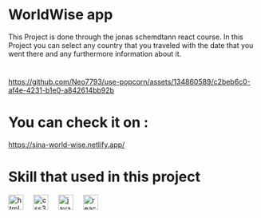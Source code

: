 # WorldWise app

This Project is done through the jonas schemdtann react course. In this Project you can select any country that you traveled with the date that you went there and any furthermore information about it.

# 
https://github.com/Neo7793/use-popcorn/assets/134860589/c2beb6c0-af4e-4231-b1e0-a842614bb92b

# You can check it on :

https://sina-world-wise.netlify.app/


# Skill that used in this project
<div align="left">
  <img src="https://cdn.jsdelivr.net/gh/devicons/devicon/icons/html5/html5-original.svg" height="30" alt="html5 logo"  />
  <img width="12" />
  <img src="https://cdn.jsdelivr.net/gh/devicons/devicon/icons/css3/css3-original.svg" height="30" alt="css3 logo"  />
  <img width="12" />
    <img src="https://cdn.jsdelivr.net/gh/devicons/devicon/icons/javascript/javascript-original.svg" height="30" alt="javascript logo"  />
  <img width="12" />
  <img src="https://cdn.jsdelivr.net/gh/devicons/devicon/icons/react/react-original.svg" height="30" alt="react logo"  />
  <img width="12" />
